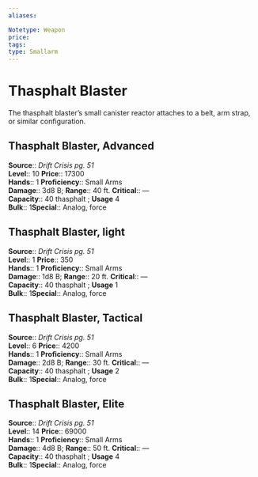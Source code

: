 ```yaml
---
aliases: 

Notetype: Weapon
price: 
tags: 
type: Smallarm
---
```


# Thasphalt Blaster

The thasphalt blaster’s small canister reactor attaches to a belt, arm strap, or similar configuration.  

## Thasphalt Blaster, Advanced

**Source**:: _Drift Crisis pg. 51_  
**Level**:: 10
**Price**:: 17300  
**Hands**:: 1
**Proficiency**:: Small Arms  
**Damage**:: 3d8 B; 
**Range**:: 40 ft.
**Critical**:: —  
**Capacity**:: 40 thasphalt ; **Usage** 4  
**Bulk**:: 1**Special**:: Analog, force

## Thasphalt Blaster, light

**Source**:: _Drift Crisis pg. 51_  
**Level**:: 1
**Price**:: 350  
**Hands**:: 1
**Proficiency**:: Small Arms  
**Damage**:: 1d8 B; 
**Range**:: 20 ft.
**Critical**:: —  
**Capacity**:: 40 thasphalt ; **Usage** 1  
**Bulk**:: 1**Special**:: Analog, force

## Thasphalt Blaster, Tactical

**Source**:: _Drift Crisis pg. 51_  
**Level**:: 6
**Price**:: 4200  
**Hands**:: 1
**Proficiency**:: Small Arms  
**Damage**:: 2d8 B; 
**Range**:: 30 ft.
**Critical**:: —  
**Capacity**:: 40 thasphalt ; **Usage** 2  
**Bulk**:: 1**Special**:: Analog, force

## Thasphalt Blaster, Elite

**Source**:: _Drift Crisis pg. 51_  
**Level**:: 14
**Price**:: 69000  
**Hands**:: 1
**Proficiency**:: Small Arms  
**Damage**:: 4d8 B; 
**Range**:: 50 ft.
**Critical**:: —  
**Capacity**:: 40 thasphalt ; **Usage** 4  
**Bulk**:: 1**Special**:: Analog, force
